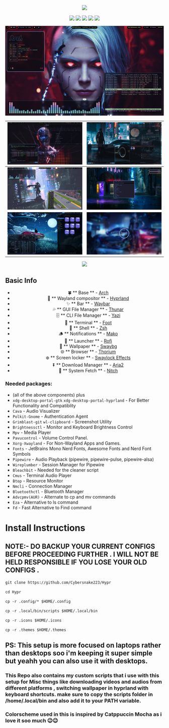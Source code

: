 <div align="center">
  <p></p>
  <p><b><i> <img src="https://readme-typing-svg.herokuapp.com?font=Righteous&size=70&duration=1500&pause=1500&color=A024F7&center=true&vCenter=true&random=false&width=500&height=100&lines=Vicious+Viper" > </i></b></p>
  <img src="https://img.shields.io/github/last-commit/Cybersnake223/Hypr?style=for-the-badge">
  <img src="https://img.shields.io/github/repo-size/Cybersnake223/Hypr?style=for-the-badge">
  <img src="https://img.shields.io/github/stars/Cybersnake223/Hypr?color=%23c4a7e7&style=for-the-badge">
  <img src="https://shields.io/maintenance/yes/2024?style=for-the-badge">
  <img src="https://shields.io/github/license/Cybersnake223/Hypr?style=for-the-badge">
</div>

<p></p>

![1](assets/asset1.png)

| ![2](assets/asset2.png) | ![3](assets/asset3.png) |
|---|---|
| ![4](assets/asset4.png) | ![5](assets/asset5.png) |
| ![6](assets/asset6.png) | ![7](assets/asset7.png) |


<div align="center"><img src="https://raw.githubusercontent.com/catppuccin/catppuccin/main/assets/footers/gray0_ctp_on_line.png"></div>


## Basic Info 

<div align="center">
  <p> </p>

  
  - 🍀 ** Base ** - [Arch](https://archlinux.org/) 
  - 🌼 ** Wayland compositor ** - [Hyprland](https://hyprland.org/) 
  - ✨ ** Bar ** - [Waybar](https://github.com/Alexays/Waybar) 
  - 💦 ** GUI File Manager ** - [Thunar](https://gitlab.xfce.org/xfce/thunar) 
  - 🗄️ ** CLI File Manager ** - [Yazi](https://yazi-rs.github.io/docs/installation/) 
  - 🌷 ** Terminal ** - [Foot](https://github.com/DanteAlighierin/foot) 
  - 🍄 ** Shell ** - [Zsh](https://zsh.sourceforge.io/) 
  - 🪵 ** Notifications ** - [Mako](https://github.com/emersion/mako) 
  - 🌻 ** Launcher ** - [Rofi](https://github.com/lbonn/rofi) 
  - 🍁 ** Wallpaper ** - [Swaybg](https://codeberg.org/dnkl/wbg)
  - 🌐 ** Browser ** - [Thorium](https://thorium.rocks/) 
  - ❄️  ** Screen locker ** - [Swaylock Effects](https://github.com/DRAGONTOS/swaylock-effects) 
  - ⏬ ** Download Manager ** - [Aria2](https://github.com/aria2/aria2)
  - 🤖 ** System Fetch ** - [Nitch](https://github.com/ssleert/nitch)

</div>  


### Needed packages:

- (all of the above components) plus
- `xdg-desktop-portal-gtk` `xdg-desktop-portal-hyprland` - For Better Functionality and Compatiblity 
- `Cava` - Audio Visualizer 
- `Polkit-Gnome` - Authentication Agent
- `Grimblast-git` `wl-clipboard` - Screenshot Utility
- `Brightnessctl`  - Monitor and Keyboard Brightness Control 
- `Mpv` - Media Player
- `Pavucontrol` - Volume Control Panel. 
- `Xorg-Xwayland` - For Non-Wayland Apps and Games.
- `Fonts` - JetBrains Mono Nerd Fonts, Awesome Fonts and Nerd Font Symbols
- `Pipewire` - Audio Playback (pipewire, pipewire-pulse, pipewire-alsa)
- `Wireplumber` - Session Manager for Pipewire
- `Bleachbit` - Needed for the cleaner script
- `Cmus` - Terminal Audio Player
- `Btop` - Resource Monitor
- `Nmcli` - Connection Manager
- `Bluetoothctl` - Bluetooth Manager
- `Advcpmv(AUR)` - Alternate to cp and mv commands
- `Eza` - Alternative to ls command
- `Fd` - Fast Alternative to Find command




# Install Instructions

## NOTE:- DO BACKUP YOUR CURRENT CONFIGS BEFORE PROCEEDING FURTHER . I WILL NOT BE HELD RESPONSIBLE IF YOU LOSE YOUR OLD CONFIGS .



```
git clone https://github.com/Cybersnake223/Hypr
```

```
cd Hypr
```

```
cp -r .config/* $HOME/.config
```

```
cp -r .local/bin/scripts $HOME/.local/bin
```

```
cp -r .icons $HOME/.icons
```

```
cp -r .themes $HOME/.themes
```

## PS: This setup is more focused on laptops rather than desktops soo i'm keeping it super simple but yeahh you can also use it with desktops.    

### This Repo also contains my custom scripts that i use with this setup for Misc things like downloading videos and audios from different platforms , switching wallpaper in hyprland with keyboard shortcuts. make sure to copy the scripts folder in /home/.local/bin and also add it to your PATH variable.

### Colorscheme used in this is inspired by Catppuccin Mocha as i love it soo much 😉😉


<!-- <div align="center"> -->
<!--   <p></p> -->
<!--   <p><b><i> <img src="https://readme-typing-svg.herokuapp.com?font=Righteous+&weight=60&size=45&duration=1200&pause=700&center=true&vCenter=true&random=false&width=1200&height=150&lines=Working+on+Install+Script" > <p></p> -->
<!-- </div> -->
